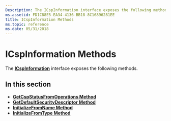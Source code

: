 ```yaml
---
Description: The ICspInformation interface exposes the following methods.
ms.assetid: FD1C88E5-EA34-4136-BB18-8C16896281EE
title: ICspInformation Methods
ms.topic: reference
ms.date: 05/31/2018
---
```


# ICspInformation Methods

The [**ICspInformation**](/windows/desktop/api/CertEnroll/nn-certenroll-icspinformation) interface exposes the following methods.

## In this section

-   [**GetCspStatusFromOperations Method**](/windows/desktop/api/CertEnroll/nf-certenroll-icspinformation-getcspstatusfromoperations)
-   [**GetDefaultSecurityDescriptor Method**](/windows/desktop/api/CertEnroll/nf-certenroll-icspinformation-getdefaultsecuritydescriptor)
-   [**InitializeFromName Method**](/windows/desktop/api/CertEnroll/nf-certenroll-icspinformation-initializefromname)
-   [**InitializeFromType Method**](/windows/desktop/api/CertEnroll/nf-certenroll-icspinformation-initializefromtype)

 

 



